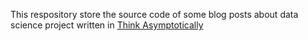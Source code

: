 This respository store the source code of some blog posts about data science project written in [Think Asymptotically](http://www.thinkasymptotically.org)

